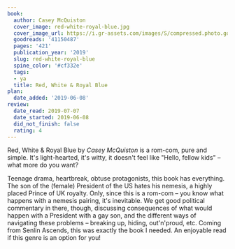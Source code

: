 ```yaml
---
book:
  author: Casey McQuiston
  cover_image: red-white-royal-blue.jpg
  cover_image_url: https://i.gr-assets.com/images/S/compressed.photo.goodreads.com/books/1566742512l/41150487._SX98_.jpg
  goodreads: '41150487'
  pages: '421'
  publication_year: '2019'
  slug: red-white-royal-blue
  spine_color: '#cf332e'
  tags:
  - ya
  title: Red, White & Royal Blue
plan:
  date_added: '2019-06-08'
review:
  date_read: 2019-07-07
  date_started: 2019-06-08
  did_not_finish: false
  rating: 4
---
```


Red, White &amp; Royal Blue by *Casey McQuiston* is a rom-com, pure and simple. It's light-hearted, it's witty, it doesn't feel like "Hello, fellow kids" – what more do you want?

Teenage drama, heartbreak, obtuse protagonists, this book has everything. The son of the (female) President of the US hates his nemesis, a highly placed Prince of UK royalty. Only, since this is a rom-com – you know what happens with a nemesis pairing, it's inevitable. We get good political commentary in there, though, discussing consequences of what would happen with a President with a gay son, and the different ways of navigating these problems – breaking up, hiding, out'n'proud, etc. Coming from Senlin Ascends, this was exactly the book I needed. An enjoyable read if this genre is an option for you!
